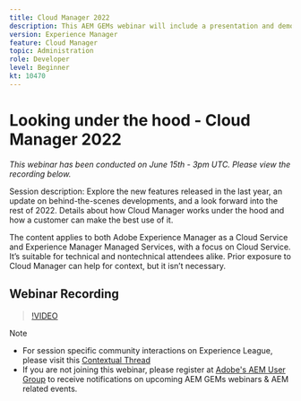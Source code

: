 ```yaml
---
title: Cloud Manager 2022
description: This AEM GEMs webinar will include a presentation and demo on the following:Explore the new features released in the last year, an update on behind-the-scenes … (Descriptions should be between 60 and 160 characters)
version: Experience Manager
feature: Cloud Manager
topic: Administration
role: Developer
level: Beginner
kt: 10470
---
```


# Looking under the hood - Cloud Manager 2022

*This webinar has been conducted on June 15th - 3pm UTC. Please view the recording below.*

Session description:
Explore the new features released in the last year, an update on behind-the-scenes developments, and a look forward into the rest of 2022. Details about how Cloud Manager works under the hood and how a customer can make the best use of it.  

The content applies to both Adobe Experience Manager as a Cloud Service and Experience Manager Managed Services, with a focus on Cloud Service. It’s suitable for technical and nontechnical attendees alike. Prior exposure to Cloud Manager can help for context, but it isn’t necessary.

## Webinar Recording

>[!VIDEO](https://video.tv.adobe.com/v/343876)

>[!NOTE]
>
>* For session specific community interactions on Experience League, please visit this [Contextual Thread](https://adobe.ly/3O0rdzd)
>* If you are not joining this webinar, please register at [Adobe's AEM User Group](https://aem-augs.adobe.com/) to receive notifications on upcoming AEM GEMs webinars & AEM related events.
